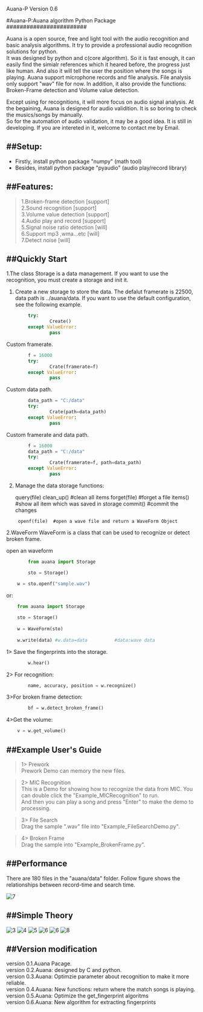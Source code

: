 Auana-P Version 0.6


#Auana-P:Auana algorithm Python Package<br>
########################

Auana is a open source, free and light tool with the audio recognition and basic analysis algorithms. It try to provide a professional audio recognition solutions for python. <br>
It was designed by python and c(core algorithm). So it is fast enough, it can easily find the simialr references which it heared before, the progress just like human. And also it will tell the user the position where the songs is playing. 
Auana support microphone records and file analysis. File analysis only support "wav" file for now. In addition, it also provide the functions: Broken-Frame detection and Volume value detection.<br>

Except using for recognitions, it will more focus on audio signal analysis. 
At the begaining, Auana is designed for audio validition. It is so boring to check the musics/songs by manually.  
So for the automation of audio validation, it may be a good idea. It is still in developing. If you are intereted in it, welcome to contact me by Email.<br>

##Setup:
-----------------------------------
*  Firstly, install python package "numpy"    (math tool)<br>
*  Besides, install python package "pyaudio"  (audio play/record library)<br>

##Features:
-----------------------------------
>1.Broken-frame detection                                      [support]<br>
>2.Sound recognition                                           [support]<br>
>3.Volume value detection                                      [support]<br>
>4.Audio play and record                                       [support]<br>
>5.Signal noise ratio detection                                [will]<br>
>6.Support mp3 ,wma…etc                                        [will]<br>
>7.Detect noise                                                [will]<br>


##Quickly Start
-----------------------------------
1.The class Storage is a data management. 
If you want to use the recognition, you must create a storage and init it.<br>

1) Create a new storage to store the data.
The defalut framerate is 22500, data path is ../auana/data.
If you want to use the default configuration, see the following example.
```python
        try:
                Create()
        except ValueError:
                pass
```

Custom framerate.
```python
        f = 16000
        try:
                Crate(framerate=f)
        except ValueError:
                pass
```
Custom data path.
```python
        data_path = "C:/data"
        try:
                Crate(path=data_path)
        except ValueError:
                pass
```

Custom framerate and data path.
```python
        f = 16000
        data_path = "C:/data"
        try:
                Crate(framerate=f, path=data_path)
        except ValueError:
                pass
```
2) Manage the data storage functions:<br>

	query(file)
	clean_up()   #clean all items
	forget(file) #forget a file
	items()      #show all item which was saved in storage
	commit()     #commit the changes
        
        openf(file)  #open a wave file and return a WaveForm Object

2.WaveForm
WaveForm is a class that can be used to recognize or detect broken frame.

open an waveform
```python
        from auana import Storage

        sto = Storage()

	w = sto.openf("sample.wav")
```

or:

```python
	from auana import Storage
	
	sto = Storage()
	
	w = WaveForm(sto)
	
	w.write(data) #w.data=data          #data:wave data
```

1> Save the fingerprints into the storage.
```python
        w.hear()
```
2> For recognition:

```python
        name, accuracy, position = w.recognize()
```
3>For broken frame detection:
```python
        bf = w.detect_broken_frame()
```
4>Get the volume:

```python
	v = w.get_volume()
```


##Example User's Guide
-----
>1> Prework<br>
Prework Demo can memory the new files.

>2> MIC Recognition<br>
This is a Demo for showing how to recognize the data from MIC. You can double click the "Example_MICRecognition" to run.<br>
And then you can play a song and press "Enter" to make the demo to processing.

>3> File Search<br>
Drag the sample ".wav" file into "Example_FileSearchDemo.py".

>4> Broken Frame<br>
Drag the sample into "Example_BrokenFrame.py". 

##Performance
-----
There are 180 files in the "auana/data" folder. Follow figure shows the relationships between record-time and search time.

![7](doc/figure_2.png)


##Simple Theory
-----
![3](doc/Slide3.PNG)
![4](doc/Slide4.PNG)
![5](doc/Slide5.PNG)
![6](doc/Slide6.PNG)
![6](doc/Slide7.PNG)
![8](doc/Slide8.PNG)

##Version modification
--------------
version 0.1.Auana Pacage. <br>
version 0.2.Auana: designed by C and python.<br>
version 0.3.Auana: Optimzie parameter about recognition to make it more reliable.<br>
version 0.4.Auana: New functions: return where the match songs is playing.<br>
version 0.5.Auana: Optimize the get_fingerprint algoritms<br>
version 0.6.Auana: New algorithm for extracting fingerprints<br>
